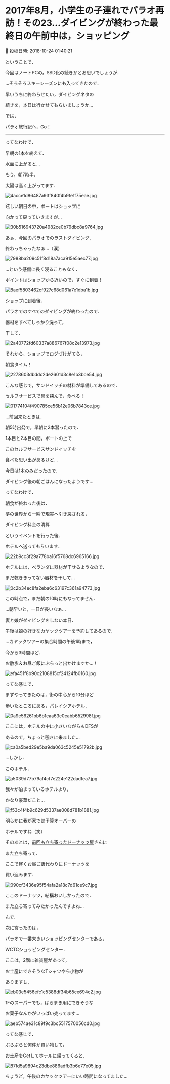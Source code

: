 # 2017年8月，小学生の子連れでパラオ再訪！その23…ダイビングが終わった最終日の午前中は，ショッピング

📅 投稿日時: 2018-10-24 01:40:21

ということで．


今回はノートPCの，SSD化の続きかとお思いでしょうが．


…そろそろスキーシーズンにも入ってきたので．


早いうちに終わらせたい，ダイビングネタの


続きを，本日は行かせてもらいましょうか…





では．


パラオ旅行記へ，Go！


----





ってなわけで．


早朝の1本を終えて．


水面に上がると…


もう，朝7時半．


太陽は高く上がってます．




![4acce1d86487a93f840f4b9fe1f75eae.jpg](images/4acce1d86487a93f840f4b9fe1f75eae.jpg)




眩しい朝日の中，ボートはショップに


向かって戻っていきますが…




![30b516943720a4982ce0b79dbc8a9764.jpg](images/30b516943720a4982ce0b79dbc8a9764.jpg)




あぁ．今回のパラオでのラストダイビング．


終わっちゃったなぁ…（涙）




![7988ba209c51f8d18a7aca915e5aec77.jpg](images/7988ba209c51f8d18a7aca915e5aec77.jpg)




…という感傷に長く浸ることもなく．


ポイントはショップから近いので，すぐに到着！




![8aef5803462cf927c68d061a7e1dba1b.jpg](images/8aef5803462cf927c68d061a7e1dba1b.jpg)




ショップに到着後．


パラオでのすべてのダイビングが終わったので．


器材をすべてしっかり洗って，


干して．




![2a40772fd60337a886767f08c2e13973.jpg](images/2a40772fd60337a886767f08c2e13973.jpg)







それから，ショップでログづけがてら，


朝食タイム！




![2278603dbddc2de2601d3c8e1b3bce54.jpg](images/2278603dbddc2de2601d3c8e1b3bce54.jpg)




こんな感じで，サンドイッチの材料が準備してあるので．


セルフサービスで具を挟んで，食べる！




![01774104f490785ce56b12e06b7843ce.jpg](images/01774104f490785ce56b12e06b7843ce.jpg)




…前回来たときは．


朝5時出発で，早朝に2本潜ったので．


1本目と2本目の間，ボートの上で


このセルフサービスサンドイッチを


食べた思い出があるけど…


今日は1本のみだったので．


ダイビング後の朝ごはんになったようです…





ってなわけで．


朝食が終わった後は．


夢の世界から一瞬で現実へ引き戻される，


ダイビング料金の清算


というイベントを行った後．


ホテルへ送ってもらいます．




![22b9cc3f29a778ba16f5768dc6965166.jpg](images/22b9cc3f29a778ba16f5768dc6965166.jpg)







ホテルには，ベランダに器材が干せるようなので．


まだ乾ききってない器材を干して…




![0c2b34ec8fa2eba6c63197c361a94773.jpg](images/0c2b34ec8fa2eba6c63197c361a94773.jpg)




この時点で，まだ朝の10時にもなってません．


…朝早いと，一日が長いなぁ…





妻と娘がダイビングをしない本日．


午後は娘の好きなカヤックツアーを予約してあるので．


…カヤックツアーの集合時間の午後1時まで，


今から3時間ほど．


お散歩＆お昼ご飯にぶらっと出かけますか…！




![efa451f8b90c2108815cf24124fb0160.jpg](images/efa451f8b90c2108815cf24124fb0160.jpg)




ってな感じで．


まずやってきたのは，街の中心から10分ほど


歩いたところにある，パレイシアホテル．




![0a9e56261bb6b1eaa63e0cabb652998f.jpg](images/0a9e56261bb6b1eaa63e0cabb652998f.jpg)




ここには，ホテルの中に小さいながらもDFSが


あるので，ちょっと覗きに来ました…




![ca0a5bed29e5ba9da063c5245e51792b.jpg](images/ca0a5bed29e5ba9da063c5245e51792b.jpg)




…しかし．


このホテル．




![a5039d77b79af4cf7e224e122dadfea7.jpg](images/a5039d77b79af4cf7e224e122dadfea7.jpg)




我々が泊まっているホテルより，


かなり豪華だこと…




![f53c4f4b9c629d5337ae008d781b1881.jpg](images/f53c4f4b9c629d5337ae008d781b1881.jpg)




明らかに我が家では予算オーバーの


ホテルですね（笑）





そのあとは，[前回も立ち寄ったドーナッツ屋](ec19184284d1555ef32e7bef1b99ffa89.md)さんに


また立ち寄って．


ここで軽くお昼ご飯代わりにドーナッツを


買い込みます．




![090cf3436e95f54afa2a18c7d61ce9c7.jpg](images/090cf3436e95f54afa2a18c7d61ce9c7.jpg)




ここのドーナッツ，結構おいしかったので．


また立ち寄ってみたかったんですよね…





んで．


次に寄ったのは，


パラオで一番大きいショッピングセンターである，


WCTCショッピングセンター．


ここは，2階に雑貨屋があって，


お土産にできそうなTシャツやら小物が


ありますし．




![eb03e5456efc1c5388df34b65ce694c2.jpg](images/eb03e5456efc1c5388df34b65ce694c2.jpg)




1Fのスーパーでも，ばらまき用にできそうな


お菓子なんかがいっぱい売ってます…




![aeb574ae31c89f9c3bc5517570056cd0.jpg](images/aeb574ae31c89f9c3bc5517570056cd0.jpg)




ってな感じで．


ぶらぶらと何件か買い物して，


お土産をGetしてホテルに帰ってくると．




![87fd5a9894c23dbe886adfb3b6e77e05.jpg](images/87fd5a9894c23dbe886adfb3b6e77e05.jpg)




ちょうど，午後のカヤックツアーにいい時間になってました…

